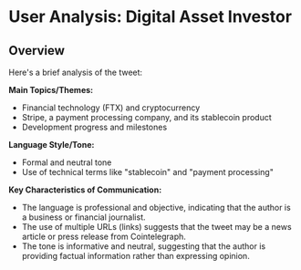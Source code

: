 # User Analysis: Digital Asset Investor

## Overview

Here's a brief analysis of the tweet:

**Main Topics/Themes:**

* Financial technology (FTX) and cryptocurrency
* Stripe, a payment processing company, and its stablecoin product
* Development progress and milestones

**Language Style/Tone:**

* Formal and neutral tone
* Use of technical terms like "stablecoin" and "payment processing"

**Key Characteristics of Communication:**

* The language is professional and objective, indicating that the author is a business or financial journalist.
* The use of multiple URLs (links) suggests that the tweet may be a news article or press release from Cointelegraph.
* The tone is informative and neutral, suggesting that the author is providing factual information rather than expressing opinion.